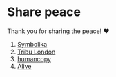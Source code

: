 # Share peace

Thank you for sharing the peace! :heart:

1. [Symbolika](https://symbolika.com)
2. [Tribu London](https://tribu.co.uk)
3. [humancopy](https://humancopy.net)
4. [Alive](https://humancopy.net/alive)
